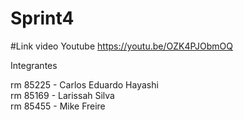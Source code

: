 # Sprint4

#Link video Youtube https://youtu.be/OZK4PJObmOQ


Integrantes

rm 85225 - Carlos Eduardo Hayashi                     
rm 85169 - Larissah Silva            
rm 85455 - Mike Freire
